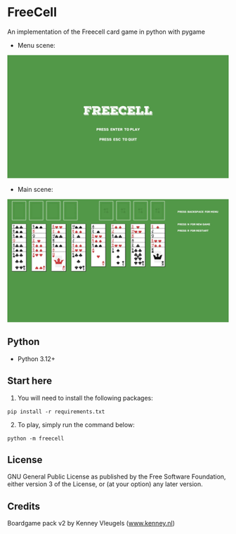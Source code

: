 # FreeCell

An implementation of the Freecell card game in python with pygame

* Menu scene:

![image](/docs/images/print00.webp "Screenshot - Menu scene")

* Main scene:

![image](/docs/images/print01.webp "Screenshot - Main scene")

## Python

* Python 3.12+

## Start here

1. You will need to install the following packages:

```
pip install -r requirements.txt
```

2. To play, simply run the command below:

```
python -m freecell
```

## License

GNU General Public License as published by the Free Software Foundation, either version 3 of the License, or (at your option) any later version.

## Credits

Boardgame pack v2 by Kenney Vleugels (www.kenney.nl)